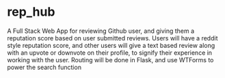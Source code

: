 # rep_hub
A Full Stack Web App for reviewing Github user, and giving them a reputation score based on user submitted reviews.
Users will have a reddit style reputation score, and other users will give a text based review along with an upvote or downvote on their profile, to signify their experience in working with the user.
Routing will be done in Flask, and use WTForms to power the search function


